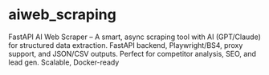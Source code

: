 # aiweb_scraping
FastAPI AI Web Scraper – A smart, async scraping tool with AI (GPT/Claude) for structured data extraction. FastAPI backend, Playwright/BS4, proxy support, and JSON/CSV outputs. Perfect for competitor analysis, SEO, and lead gen. Scalable, Docker-ready
